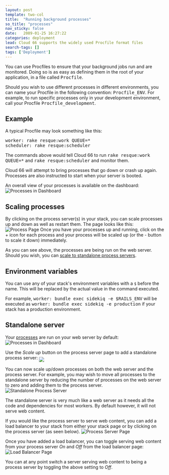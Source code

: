 ```yaml
---
layout: post
template: two-col
title:  "Running background processes"
so_title: "processes"
nav_sticky: false
date:   2089-01-25 16:27:22
categories: deployment
lead: Cloud 66 supports the widely used Procfile format files
search-tags: []
tags: ['Deployment']
---
```


You can use Procfiles to ensure that your background jobs run and are monitored. Doing so is as easy as defining them in the root of your application, in a file called <kbd>Procfile</kbd>.

Should you wish to use different processes in different environments, you can name your Procfile in the following convention: <kbd>Procfile_ENV</kbd>. For example, to run specific processes only in your development environment, call your Procfile <kbd>Procfile_development</kbd>.

## Example
A typical Procfile may look something like this:
<pre class="terminal">
worker: rake resque:work QUEUE=*
scheduler: rake resque:scheduler
</pre>

The commands above would tell Cloud 66 to run <kbd>rake resque:work QUEUE=*</kbd> and <kbd>rake resque:scheduler</kbd> and monitor them.

Cloud 66 will attempt to bring processes that go down or crash up again. Processes are also instructed to start when your server is booted.

An overall view of your processes is available on the dashboard:
![Processes in Dashboard](http://cdn.cloud66.com/images/help/processes_dash.png)

## Scaling processes
By clicking on the process server(s) in your stack, you can scale processes up and down as well as restart them. The page looks like this:
![Process Page](http://cdn.cloud66.com/images/help/processes_page.png)
Once you have your processes up and running, click on the + icon for each process and your process will be scaled up (or the - button to scale it down) immediately.

As you can see above, the processes are being run on the web server. Should you wish, you can [scale to standalone process servers](/stack-features/standalone-process-servers.html).

## Environment variables
You can use any of your stack's environment variables with a `$` before the name. This will be replaced by the actual value in the command executed.

For example, <kbd>worker: bundle exec sidekiq -e $RAILS&#95;ENV</kbd> will be executed as <kbd>worker: bundle exec sidekiq -e production</kbd> if your stack has a production environment.

## Standalone server
Your [processes](/stack-features/proc-files.html) are run on your web server by default:
![Processes in Dashboard](http://cdn.cloud66.com/images/help/processes_page.png)

Use the <i>Scale up</i> button on the process server page to add a standalone process server: <img src="http://cdn.cloud66.com/images/help/scale_up_button.png" align="middle">

You can now scale up/down processes on both the web server and the process server. For example, you may wish to move all processes to the standalone server by reducing the number of processes on the web server to zero and adding them to the process server.
![Standalone Process Server](http://cdn.cloud66.com/images/help/standalone_process_server.png)

The standalone server is very much like a web server as it needs all the code and dependencies for most workers. By default however, it will not serve web content.

If you would like the process server to serve web content, you can add a load balancer to your stack from either your stack page or by clicking on the process server (as seen below).
![Process Server Page](http://cdn.cloud66.com/images/help/process_server_page.png)

Once you have added a load balancer, you can toggle serving web content from your process server <i>On</i> and <i>Off</i> from the load balancer page:
![Load Balancer Page](http://cdn.cloud66.com/images/help/load_balancer_page.png)

You can at any point switch a server serving web content to being a process server by toggling the above setting to <i>Off</i>.